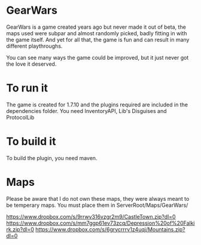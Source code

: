 # GearWars

GearWars is a game created years ago but never made it out of beta, the maps used were subpar and almost randomly picked, badly fitting in with the game itself. And yet for all that, the game is fun and can result in many different playthroughs.

You can see many ways the game could be improved, but it just never got the love it deserved.

# To run it

The game is created for 1.7.10 and the plugins required are included in the dependencies folder.
You need InventoryAPI, Lib's Disguises and ProtocolLib

# To build it

To build the plugin, you need maven.

# Maps

Please be aware that I do not own these maps, they were always meant to be temperary maps.
You must place them in ServerRoot/Maps/GearWars/

https://www.dropbox.com/s/9rrwv316vzgr2m9/CastleTown.zip?dl=0
https://www.dropbox.com/s/mm7ggp61ev73zcq/Depression%20of%20Falkirk.zip?dl=0
https://www.dropbox.com/s/6grycrrrv1z4uqj/Mountains.zip?dl=0
